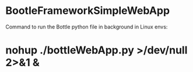 # BootleFrameworkSimpleWebApp

Command to run the Bottle python file in background in Linux envs: 
# nohup ./bottleWebApp.py >/dev/null 2>&1 &
